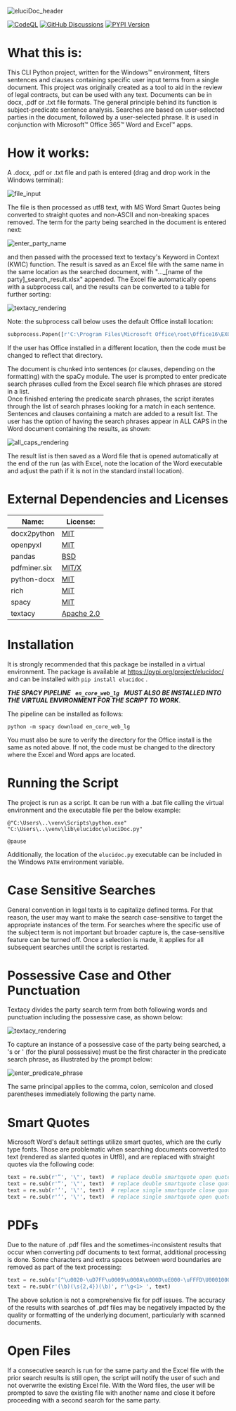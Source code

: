 ![eluciDoc_header](https://github.com/jblake1965/eluciDoc/assets/100727736/e7f94b7f-fb1b-4f55-8665-4dc11c6b93af)

[![CodeQL](https://github.com/jblake1965/eluciDoc/actions/workflows/github-code-scanning/codeql/badge.svg)](https://github.com/jblake1965/eluciDoc/actions/workflows/github-code-scanning/codeql) [![GitHub Discussions](https://img.shields.io/github/discussions/jblake1965/eluciDoc?labelColor=blue&color=orange)](https://github.com/jblake1965/eluciDoc/discussions/3) [![PYPI Version](https://img.shields.io/pypi/v/elucidoc?logoColor=blue&labelColor=green)](https://img.shields.io/pypi/v/elucidoc?logoColor=blue&labelColor=green)

# What this is:
This CLI Python project, written for the Windows™ environment, filters sentences and clauses containing specific user input
terms from a single document. This project was originally created as a tool to aid in the review of legal contracts, 
but can be used with any text. Documents can be in docx, .pdf or .txt file formats.
The general principle behind its function is subject-predicate sentence analysis. Searches are based on user-selected parties
in the document, followed by a user-selected phrase.  It is used in conjunction with Microsoft™ Office 365™
Word and Excel™ apps.
# How it works:
A .docx, .pdf or .txt file and path is entered (drag and drop work in the Windows terminal):

![file_input](https://github.com/jblake1965/eluciDoc/assets/100727736/c08d59a4-a019-4a42-b895-427a1815b474)

The file is then processed as utf8 text, with MS Word Smart Quotes being converted to straight quotes and non-ASCII and
non-breaking spaces removed. The term for the party being searched in the document is entered next:

![enter_party_name](https://github.com/jblake1965/eluciDoc/assets/100727736/bd1e9603-137c-4475-aa1d-d09ed157738a)

and then passed with the processed text to textacy's Keyword in Context (KWIC) function.  The result is saved as an Excel
file with the same name in the same location as the searched document, with "..._[name of the party]_search_result.xlsx" 
appended. The Excel file automatically opens with a subprocess call, and the results can be converted to a table for
further sorting:

![textacy_rendering](https://github.com/jblake1965/eluciDoc/assets/100727736/a9bfd1a8-8477-4401-8e96-bd83801d5488)

Note: the subprocess call below uses the default Office install location:

```python
subprocess.Popen([r'C:\Program Files\Microsoft Office\root\Office16\EXCEL.EXE', result_file])
```

If the user has Office installed in a different location, then the code must be changed to reflect that directory.

The document is chunked into sentences (or clauses, depending on the formatting) with the spaCy module.
The user is prompted to enter predicate search phrases culled from the Excel search file which phrases are stored in a list.  
Once finished entering the predicate search phrases, the script iterates through the list of search phrases looking for
a match in each sentence. Sentences and clauses containing a match are added to a result list. The user has the option of 
having the search phrases appear in ALL CAPS in the Word document containing the results, as shown:

![all_caps_rendering](https://github.com/user-attachments/assets/5d07f8a5-ed26-4341-9bf8-0445de315245)


The result list is then saved as a Word file that is opened automatically at the end of the run (as with Excel, 
note the location of the Word executable and adjust the path if it is not in the standard install location). 
# External Dependencies and Licenses

| Name:        | License:                                                              |
|--------------|-----------------------------------------------------------------------|
| docx2python  | [MIT](https://pypi.org/project/docx2python/)                          |
| openpyxl     | [MIT](https://pypi.org/project/openpyxl/)                             |
| pandas       | [BSD](https://pypi.org/project/pandas/)                               |
| pdfminer.six | [MIT/X](https://github.com/pdfminer/pdfminer.six/blob/master/LICENSE) |
| python-docx  | [MIT](https://github.com/atriumlts/python-docx/blob/master/LICENSE)   |
| rich         | [MIT](https://pypi.org/project/rich/)                                 |
| spacy        | [MIT](https://pypi.org/project/spacy/)                                |
| textacy      | [Apache 2.0](https://pypi.org/project/textacy/)                       |

# Installation
It is strongly recommended that this package be installed in a virtual environment.  The package is available at https://pypi.org/project/elucidoc/ 
and can be installed with ```pip install elucidoc``` .

***THE SPACY PIPELINE  `  en_core_web_lg  `  MUST ALSO BE INSTALLED INTO THE VIRTUAL
ENVIRONMENT FOR THE SCRIPT TO WORK***.

The pipeline can be installed as follows:
```
python -m spacy download en_core_web_lg
```
You must also be sure to verify the directory for the Office install is the same as noted above.  If not, the code must be 
changed to the directory where the Excel and Word apps are located.
# Running the Script
The project is run as a script.  It can be run with a .bat file calling the virtual environment and the executable
file per the below example:
```commandline
@"C:\Users\..\venv\Scripts\python.exe" "C:\Users\..\venv\lib\elucidoc\eluciDoc.py"

@pause
```
Additionally, the location of the ```elucidoc.py``` executable can be included in the Windows ```PATH``` environment variable.
# Case Sensitive Searches
General convention in legal texts is to capitalize defined terms.  For that reason, the user may want to make the search
case-sensitive to target the appropriate instances of the term.  For searches where the specific use of the subject term
is not important but broader capture is, the case-sensitive feature can be turned off.  Once a selection is made, it applies
for all subsequent searches until the script is restarted.
# Possessive Case and Other Punctuation
Textacy divides the party search term from both following words and punctuation including the possessive case, as shown below:

![textacy_rendering](https://github.com/jblake1965/eluciDoc/assets/100727736/1fd67f92-57bd-402a-b99f-95d5847f49f7)

To capture an instance of a possessive case of the party being searched, a 's or ' (for the plural possessive) must be
the first character in the predicate search phrase, as illustrated by the prompt below:

![enter_predicate_phrase](https://github.com/jblake1965/eluciDoc/assets/100727736/edc9f616-97d7-4bdc-8553-f89292e43332)

The same principal applies to the comma, colon, semicolon and closed parentheses immediately following the party name.

# Smart Quotes
Microsoft Word's default settings utilize smart quotes, which are the
curly type fonts. Those are problematic when searching
documents converted to text (rendered as slanted quotes in Utf8), and
are replaced with straight quotes via the following code:

```python
text = re.sub(r'”', '\"', text)  # replace double smartquote open quote
text = re.sub(r'“', '\"', text)  # replace double smartquote close quote
text = re.sub(r'’', '\'', text)  # replace single smartquote close quote
text = re.sub(r'‘', '\'', text)  # replace single smartquote open quote
```

# PDFs
Due to the nature of .pdf files and the sometimes-inconsistent results
that occur when converting pdf documents to text format, additional
processing is done. Some characters and extra spaces between word boundaries are removed as part of the
text processing:
```python
text = re.sub(u'[^\u0020-\uD7FF\u0009\u000A\u000D\uE000-\uFFFD\U00010000-\U0010FFFF]+', '', text)
text = re.sub(r'(\b)(\s{2,4})(\b)', r'\g<1> ', text)
```
The above solution is not a comprehensive fix for pdf issues. The accuracy of the results with searches of .pdf files
may be negatively impacted by the quality or formatting of the underlying document, particularly with
scanned documents.

# Open Files
If a consecutive search is run for the same party and the Excel file with the prior search results is still open,
the script will notify the user of such and not overwrite the existing Excel file.  With the Word files, the user will 
be prompted to save the existing file with
another name and close it before proceeding with a second search for the same party.
